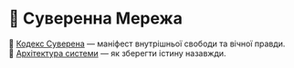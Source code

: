 # 🧭 Суверенна Мережа

📜 [Кодекс Суверена](./Кодекс.md) — маніфест внутрішньої свободи та вічної правди.  
🔗 [Архітектура системи](./Архітектура.md) — як зберегти істину назавжди.  
